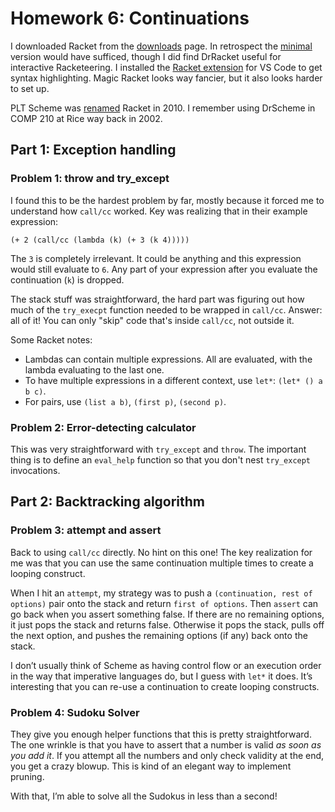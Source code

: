 # Homework 6: Continuations

I downloaded Racket from the [downloads] page. In retrospect the [minimal] version would have sufficed, though I did find DrRacket useful for interactive Racketeering. I installed the [Racket extension] for VS Code to get syntax highlighting. Magic Racket looks way fancier, but it also looks harder to set up.

PLT Scheme was [renamed] Racket in 2010. I remember using DrScheme in COMP 210 at Rice way back in 2002.

## Part 1: Exception handling

### Problem 1: throw and try_except

I found this to be the hardest problem by far, mostly because it forced me to understand how `call/cc` worked. Key was realizing that in their example expression:

    (+ 2 (call/cc (lambda (k) (+ 3 (k 4)))))

The `3` is completely irrelevant. It could be anything and this expression would still evaluate to `6`. Any part of your expression after you evaluate the continuation (`k`) is dropped.

The stack stuff was straightforward, the hard part was figuring out how much of the `try_execpt` function needed to be wrapped in `call/cc`. Answer: all of it! You can only "skip" code that's inside `call/cc`, not outside it.

Some Racket notes:

- Lambdas can contain multiple expressions. All are evaluated, with the lambda evaluating to the last one.
- To have multiple expressions in a different context, use `let*`: `(let* () a b c)`.
- For pairs, use `(list a b)`, `(first p)`, `(second p)`.

### Problem 2: Error-detecting calculator

This was very straightforward with `try_except` and `throw`. The important thing is to define an `eval_help` function so that you don't nest `try_except` invocations.

## Part 2: Backtracking algorithm

### Problem 3: attempt and assert

Back to using `call/cc` directly. No hint on this one! The key realization for me was that you can use the same continuation multiple times to create a looping construct.

When I hit an `attempt`, my strategy was to push a `(continuation, rest of options)` pair onto the stack and return `first of options`. Then `assert` can go back when you assert something false. If there are no remaining options, it just pops the stack and returns false. Otherwise it pops the stack, pulls off the next option, and pushes the remaining options (if any) back onto the stack.

I don’t usually think of Scheme as having control flow or an execution order in the way that imperative languages do, but I guess with `let*` it does. It’s interesting that you can re-use a continuation to create looping constructs.

### Problem 4: Sudoku Solver

They give you enough helper functions that this is pretty straightforward. The one wrinkle is that you have to assert that a number is valid *as soon as you add it*. If you attempt all the numbers and only check validity at the end, you get a crazy blowup. This is kind of an elegant way to implement pruning.

With that, I’m able to solve all the Sudokus in less than a second!

[downloads]: https://download.racket-lang.org/
[minimal]: https://download.racket-lang.org/releases/8.12/
[Racket extension]: https://marketplace.visualstudio.com/items?itemName=karyfoundation.racket
[renamed]: http://racket-lang.org/new-name.html
